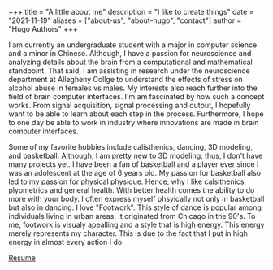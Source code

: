 +++
title = "A little about me"
description = "I like to create things"
date = "2021-11-19"
aliases = ["about-us", "about-hugo", "contact"]
author = "Hugo Authors"
+++

I am currently an undergraduate student with a major in computer science and a minor in Chinese. Although, I have a passion for neuroscience and analyzing details about the brain from a computational and mathematical standpoint. That said, I am assisting in research under the neuroscience department at Allegheny Collge to understand the effects of stress on alcohol abuse in females vs males. My interests also reach further into the field of brain computer interfaces. I'm am fascinated by how such a concept works. From signal acquisition, signal processing and output, I hopefully want to be able to learn about each step in the process. Furthermore, I hope to one day be able to work in industry where innovations are made in brain computer interfaces.

Some of my favorite hobbies include calisthenics, dancing, 3D modeling, and basketball. Although, I am pretty new to 3D modeling, thus, I don't have many projects yet. I have been a fan of basketball and a player ever since I was an adolescent at the age of 6 years old. My passion for basketball also led to my passion for physical physique. Hence, why I like calsithenics, plyometrics and general health. With better health comes the ability to do more with your body. I often express myself phsyically not only in basketball but also in dancing. I love "Footwork". This style of dance is popular among individuals living in urban areas. It originated from Chicago in the 90's. To me, footwork is visualy apealling and a style that is high energy. This energy merely represents my character. This is due to the fact that I put in high energy in almost every action I do.


[Resume](static/images/Resume.pdf)

